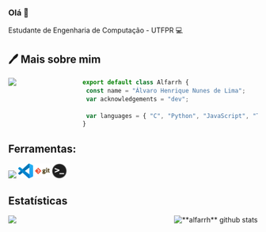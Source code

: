 ### Olá 👋

Estudante de Engenharia de Computação - UTFPR 💻

## 🖊 Mais sobre mim

<img align="left" width="150" src=https://c.tenor.com/bQCHJwgCNuMAAAAM/kitten-cat.gif/>

```typescript
export default class Alfarrh {
 const name = "Álvaro Henrique Nunes de Lima";
 var acknowledgements = "dev";

 var languages = { "C", "Python", "JavaScript", "TypeScript" }; 
}
```

## **Ferramentas:**  

<code><img height="30" src="https://cdn-icons-png.flaticon.com/512/2306/2306173.png"></code>
<code><img height="30" src="https://raw.githubusercontent.com/github/explore/80688e429a7d4ef2fca1e82350fe8e3517d3494d/topics/visual-studio-code/visual-studio-code.png"></code>
<code><img height="30" src="https://raw.githubusercontent.com/github/explore/80688e429a7d4ef2fca1e82350fe8e3517d3494d/topics/git/git.png"></code>
<code><img height="30" src="https://raw.githubusercontent.com/github/explore/80688e429a7d4ef2fca1e82350fe8e3517d3494d/topics/terminal/terminal.png"></code>

## **Estatísticas**


<img align="left" src="https://github-readme-stats.vercel.app/api/top-langs/?username=alfarrh&theme=dracula&hide=ruby" />


<a href="https://github.com/Gurupreet">
 <img align="right" src="https://github-readme-stats.vercel.app/api?username=alfarrh&show_icons=true&theme=dracula&line_height=27&hide=stars" alt="**alfarrh** github stats"/>
</a>
